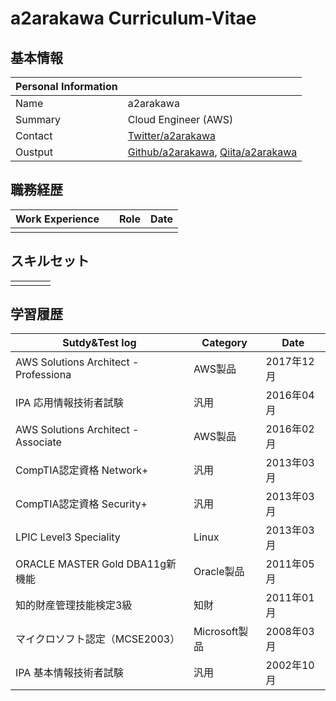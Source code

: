 # a2arakawa Curriculum-Vitae
## 基本情報

|Personal Information||
----|---- 
|Name|a2arakawa|
|Summary|Cloud Engineer (AWS)|
|Contact|[Twitter/a2arakawa](https://twitter.com/a2arakawa)|
|Oustput|[Github/a2arakawa](https://github.com/a2arakawa), [Qiita/a2arakawa](https://qiita.com/a2arakawa)|

## 職務経歴

|Work Experience||Role|Date|
----|----|----|---- 
|||||

## スキルセット

|||||
----|----|----|---- 
|||||


## 学習履歴

|Sutdy&Test log|Category|Date|
----|----|---- 
|AWS Solutions Architect - Professiona|AWS製品|2017年12月|
|IPA 応用情報技術者試験|汎用|2016年04月|
|AWS Solutions Architect - Associate|AWS製品|2016年02月|
|CompTIA認定資格 Network+|汎用|2013年03月|
|CompTIA認定資格 Security+|汎用|2013年03月|
|LPIC Level3 Speciality|Linux|2013年03月|
|ORACLE MASTER Gold DBA11g新機能|Oracle製品|2011年05月|
|知的財産管理技能検定3級|知財|2011年01月|
|マイクロソフト認定（MCSE2003）|Microsoft製品|2008年03月|
|IPA 基本情報技術者試験|汎用|2002年10月|

